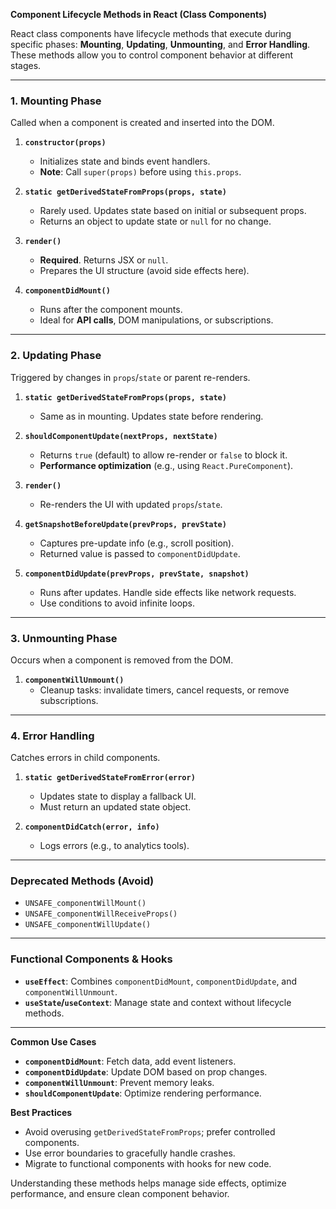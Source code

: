 **Component Lifecycle Methods in React (Class Components)**

React class components have lifecycle methods that execute during specific phases: **Mounting**, **Updating**, **Unmounting**, and **Error Handling**. These methods allow you to control component behavior at different stages.

---

### **1. Mounting Phase**
Called when a component is created and inserted into the DOM.

1. **`constructor(props)`**  
   - Initializes state and binds event handlers.  
   - **Note**: Call `super(props)` before using `this.props`.

2. **`static getDerivedStateFromProps(props, state)`**  
   - Rarely used. Updates state based on initial or subsequent props.  
   - Returns an object to update state or `null` for no change.

3. **`render()`**  
   - **Required**. Returns JSX or `null`.  
   - Prepares the UI structure (avoid side effects here).

4. **`componentDidMount()`**  
   - Runs after the component mounts.  
   - Ideal for **API calls**, DOM manipulations, or subscriptions.

---

### **2. Updating Phase**
Triggered by changes in `props`/`state` or parent re-renders.

1. **`static getDerivedStateFromProps(props, state)`**  
   - Same as in mounting. Updates state before rendering.

2. **`shouldComponentUpdate(nextProps, nextState)`**  
   - Returns `true` (default) to allow re-render or `false` to block it.  
   - **Performance optimization** (e.g., using `React.PureComponent`).

3. **`render()`**  
   - Re-renders the UI with updated `props`/`state`.

4. **`getSnapshotBeforeUpdate(prevProps, prevState)`**  
   - Captures pre-update info (e.g., scroll position).  
   - Returned value is passed to `componentDidUpdate`.

5. **`componentDidUpdate(prevProps, prevState, snapshot)`**  
   - Runs after updates. Handle side effects like network requests.  
   - Use conditions to avoid infinite loops.

---

### **3. Unmounting Phase**
Occurs when a component is removed from the DOM.

1. **`componentWillUnmount()`**  
   - Cleanup tasks: invalidate timers, cancel requests, or remove subscriptions.

---

### **4. Error Handling**
Catches errors in child components.

1. **`static getDerivedStateFromError(error)`**  
   - Updates state to display a fallback UI.  
   - Must return an updated state object.

2. **`componentDidCatch(error, info)`**  
   - Logs errors (e.g., to analytics tools).

---

### **Deprecated Methods (Avoid)**
- `UNSAFE_componentWillMount()`
- `UNSAFE_componentWillReceiveProps()`
- `UNSAFE_componentWillUpdate()`

---

### **Functional Components & Hooks**
- **`useEffect`**: Combines `componentDidMount`, `componentDidUpdate`, and `componentWillUnmount`.  
- **`useState`/`useContext`**: Manage state and context without lifecycle methods.

---

**Common Use Cases**  
- **`componentDidMount`**: Fetch data, add event listeners.  
- **`componentDidUpdate`**: Update DOM based on prop changes.  
- **`componentWillUnmount`**: Prevent memory leaks.  
- **`shouldComponentUpdate`**: Optimize rendering performance.  

**Best Practices**  
- Avoid overusing `getDerivedStateFromProps`; prefer controlled components.  
- Use error boundaries to gracefully handle crashes.  
- Migrate to functional components with hooks for new code.  

Understanding these methods helps manage side effects, optimize performance, and ensure clean component behavior.
